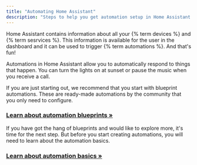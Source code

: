 ```yaml
---
title: "Automating Home Assistant"
description: "Steps to help you get automation setup in Home Assistant."
---
```


Home Assistant contains information about all your {% term devices %} and {% term sesrvices %}. This information is available for the user in the dashboard and it can be used to trigger {% term automations %}. And that's fun!

Automations in Home Assistant allow you to automatically respond to things that happen. You can turn the lights on at sunset or pause the music when you receive a call.

If you are just starting out, we recommend that you start with blueprint automations. These are ready-made automations by the community that you only need to configure.

### [Learn about automation blueprints &raquo;](/docs/automation/using_blueprints/)

If you have got the hang of blueprints and would like to explore more, it's time for the next step. But before you start creating automations, you will need to learn about the automation basics.

### [Learn about automation basics &raquo;](/docs/automation/basics/)
